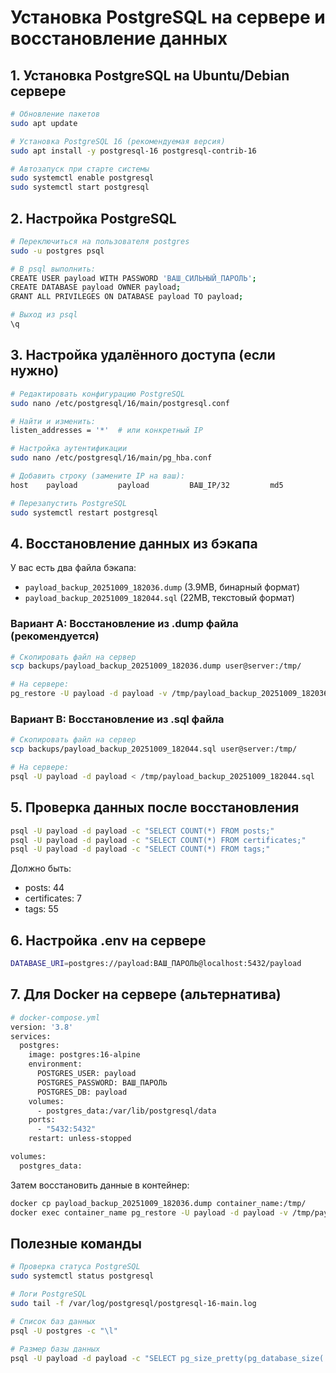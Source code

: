 # Установка PostgreSQL на сервере и восстановление данных

## 1. Установка PostgreSQL на Ubuntu/Debian сервере

```bash
# Обновление пакетов
sudo apt update

# Установка PostgreSQL 16 (рекомендуемая версия)
sudo apt install -y postgresql-16 postgresql-contrib-16

# Автозапуск при старте системы
sudo systemctl enable postgresql
sudo systemctl start postgresql
```

## 2. Настройка PostgreSQL

```bash
# Переключиться на пользователя postgres
sudo -u postgres psql

# В psql выполнить:
CREATE USER payload WITH PASSWORD 'ВАШ_СИЛЬНЫЙ_ПАРОЛЬ';
CREATE DATABASE payload OWNER payload;
GRANT ALL PRIVILEGES ON DATABASE payload TO payload;

# Выход из psql
\q
```

## 3. Настройка удалённого доступа (если нужно)

```bash
# Редактировать конфигурацию PostgreSQL
sudo nano /etc/postgresql/16/main/postgresql.conf

# Найти и изменить:
listen_addresses = '*'  # или конкретный IP

# Настройка аутентификации
sudo nano /etc/postgresql/16/main/pg_hba.conf

# Добавить строку (замените IP на ваш):
host    payload         payload         ВАШ_IP/32         md5

# Перезапустить PostgreSQL
sudo systemctl restart postgresql
```

## 4. Восстановление данных из бэкапа

У вас есть два файла бэкапа:
- `payload_backup_20251009_182036.dump` (3.9MB, бинарный формат)
- `payload_backup_20251009_182044.sql` (22MB, текстовый формат)

### Вариант A: Восстановление из .dump файла (рекомендуется)

```bash
# Скопировать файл на сервер
scp backups/payload_backup_20251009_182036.dump user@server:/tmp/

# На сервере:
pg_restore -U payload -d payload -v /tmp/payload_backup_20251009_182036.dump
```

### Вариант B: Восстановление из .sql файла

```bash
# Скопировать файл на сервер
scp backups/payload_backup_20251009_182044.sql user@server:/tmp/

# На сервере:
psql -U payload -d payload < /tmp/payload_backup_20251009_182044.sql
```

## 5. Проверка данных после восстановления

```bash
psql -U payload -d payload -c "SELECT COUNT(*) FROM posts;"
psql -U payload -d payload -c "SELECT COUNT(*) FROM certificates;"
psql -U payload -d payload -c "SELECT COUNT(*) FROM tags;"
```

Должно быть:
- posts: 44
- certificates: 7
- tags: 55

## 6. Настройка .env на сервере

```bash
DATABASE_URI=postgres://payload:ВАШ_ПАРОЛЬ@localhost:5432/payload
```

## 7. Для Docker на сервере (альтернатива)

```bash
# docker-compose.yml
version: '3.8'
services:
  postgres:
    image: postgres:16-alpine
    environment:
      POSTGRES_USER: payload
      POSTGRES_PASSWORD: ВАШ_ПАРОЛЬ
      POSTGRES_DB: payload
    volumes:
      - postgres_data:/var/lib/postgresql/data
    ports:
      - "5432:5432"
    restart: unless-stopped

volumes:
  postgres_data:
```

Затем восстановить данные в контейнер:
```bash
docker cp payload_backup_20251009_182036.dump container_name:/tmp/
docker exec container_name pg_restore -U payload -d payload -v /tmp/payload_backup_20251009_182036.dump
```

## Полезные команды

```bash
# Проверка статуса PostgreSQL
sudo systemctl status postgresql

# Логи PostgreSQL
sudo tail -f /var/log/postgresql/postgresql-16-main.log

# Список баз данных
psql -U postgres -c "\l"

# Размер базы данных
psql -U payload -d payload -c "SELECT pg_size_pretty(pg_database_size('payload'));"
```
